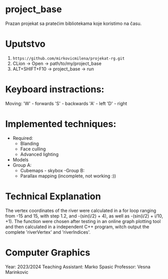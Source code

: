 # project_base
Prazan projekat sa pratećim bibliotekama koje koristimo na času. 

# Uputstvo
1. `https://github.com/mirkovicmilena/projekat-rg.git`
2. CLion -> Open -> path/to/my/project_base
4. ALT+SHIFT+F10 -> project_base -> run

# Keyboard instractions:
Moving:
'W' - forwards
'S' - backwards
'A' - left
'D' - right

# Implemented techniques:
- Required:
  - Blanding
  - Face culling
  - Advanced lighting
- Models
- Group A:
  - Cubemaps - skybox
-Group B:
  - Parallax mapping (incomplete, not working :))

# Technical Explanation
The vertex coordinates of the river were calculated in a for loop ranging from -15 and 15, with step 1.2, and -(sin(i/2) + 4), as well as -(sin(i/2) + i/10, +1). 
The function were chosen after testing in an online graph plotting tool and then calculated in a independent C++ program, witch output the complete 'riverVertex' and 'riverIndices'.

# Computer Graphics
Year: 2023/2024
Teaching Assistant: Marko Spasic
Professor: Vesna Marinkovic
